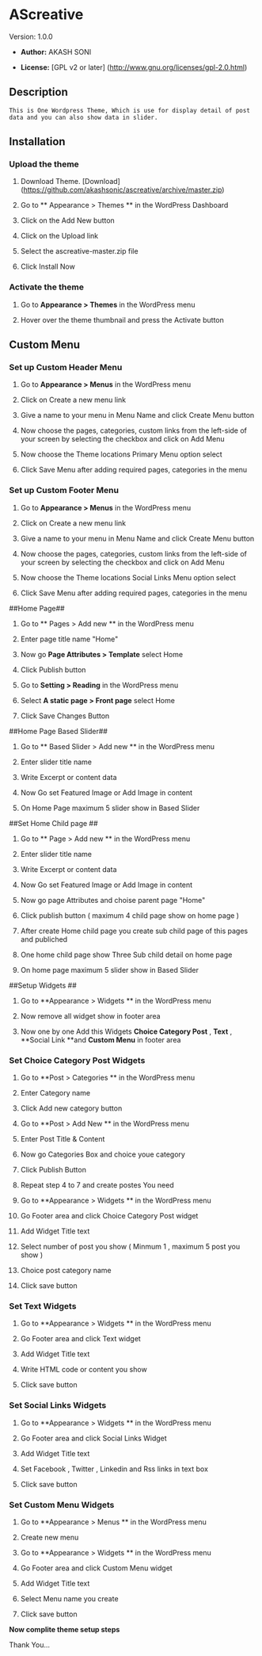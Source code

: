 # AScreative #

  Version:  1.0.0

* **Author:** AKASH SONI

* **License:** [GPL v2 or later] (http://www.gnu.org/licenses/gpl-2.0.html)

## Description ##
	This is One Wordpress Theme, Which is use for display detail of post data and you can also show data in slider.

## Installation ##

### Upload the theme ###


1. Download Theme.
   [Download] (https://github.com/akashsonic/ascreative/archive/master.zip)

2. Go to ** Appearance > Themes ** in the WordPress Dashboard

3. Click on the Add New button

4. Click on the Upload link

5. Select the ascreative-master.zip file

6. Click Install Now


### Activate the theme ###

1. Go to **Appearance > Themes** in the WordPress menu

2. Hover over the theme thumbnail and press the Activate button

## Custom Menu ##

### Set up Custom Header Menu ###

1. Go to **Appearance > Menus** in the WordPress menu

2. Click on Create a new menu link

3. Give a name to your menu in Menu Name and click Create Menu button

4. Now choose the pages, categories, custom links from the left-side of your screen by selecting the checkbox and click on Add Menu

5. Now choose the Theme locations Primary Menu option select

6. Click Save Menu after adding required pages, categories in the menu

### Set up Custom Footer Menu ###

1. Go to **Appearance > Menus** in the WordPress menu

2. Click on Create a new menu link

3. Give a name to your menu in Menu Name and click Create Menu button

4. Now choose the pages, categories, custom links from the left-side of your screen by selecting the checkbox and click on Add Menu

5. Now choose the Theme locations Social Links Menu option select

6. Click Save Menu after adding required pages, categories in the menu

##Home Page##

1. Go to ** Pages > Add new ** in the WordPress menu

2. Enter page title name "Home"

3. Now go **Page Attributes > Template** select Home

4. Click Publish button

5. Go to **Setting > Reading** in the WordPress menu

6. Select **A static page > Front page** select Home

7. Click Save Changes Button


##Home Page Based Slider##

1. Go to ** Based Slider > Add new ** in the WordPress menu

2. Enter slider title name

3. Write Excerpt or content data

4. Now Go set Featured Image or Add Image in content

5. On Home Page maximum 5 slider show in Based Slider

##Set Home Child page ##

1. Go to ** Page > Add new ** in the WordPress menu

2. Enter slider title name

3. Write Excerpt or content data

4. Now Go set Featured Image or Add Image in content

5. Now go page Attributes and choise parent page "Home"

6. Click publish button ( maximum 4 child page show on home page )

7. After create Home child page you create sub child page of this pages and publiched

8. One home child page show Three Sub child detail on home page

5. On home page maximum 5 slider show in Based Slider

##Setup Widgets ##

1. Go to **Appearance > Widgets ** in the WordPress menu

2. Now remove all widget show in footer area

3. Now one by one Add this Widgets **Choice Category Post** , **Text** , **Social Link **and **Custom Menu** in footer area

### Set Choice Category Post Widgets ###

1. Go to **Post > Categories ** in the WordPress menu

2. Enter Category name

3. Click Add new category button

4. Go to **Post > Add New ** in the WordPress menu

5. Enter Post Title & Content

6. Now go Categories Box and choice youe category

7. Click Publish Button

8. Repeat step 4 to 7 and create postes You need

9. Go to **Appearance > Widgets ** in the WordPress menu

10. Go Footer area and click Choice Category Post widget

11. Add Widget Title text

12. Select number of post you show ( Minmum 1 , maximum 5 post you show )

13. Choice post category  name

14. Click save button

### Set Text Widgets ###

1. Go to **Appearance > Widgets ** in the WordPress menu

2. Go Footer area and click Text widget

3. Add Widget Title text

4. Write HTML code or content you show

5. Click save button

### Set Social Links Widgets ###

1. Go to **Appearance > Widgets ** in the WordPress menu

2. Go Footer area and click Social Links Widget

3. Add Widget Title text

4. Set Facebook , Twitter , Linkedin and Rss links in text box

5. Click save button

### Set Custom Menu Widgets ###

1. Go to **Appearance > Menus ** in the WordPress menu

2. Create new menu

3. Go to **Appearance > Widgets ** in the WordPress menu

4. Go Footer area and click Custom Menu widget

5. Add Widget Title text

6. Select Menu name you create

7. Click save button





**Now complite theme setup steps**

Thank You...



